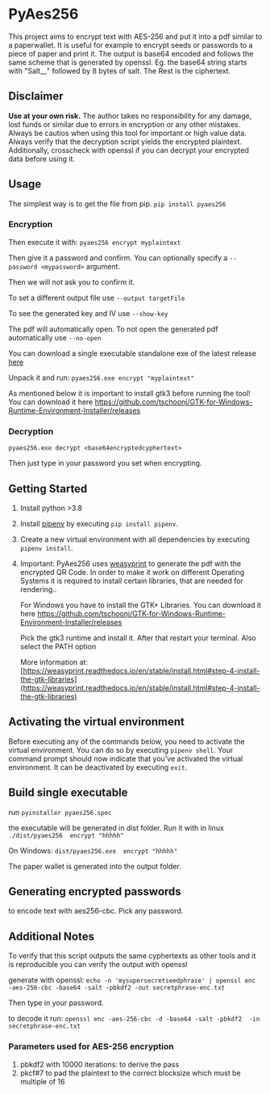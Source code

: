 # PyAes256

This project aims to encrypt text with AES-256 and put it into a pdf similar to a paperwallet.
It is useful for example to encrypt seeds or passwords to a piece of paper and print it.
The output is base64 encoded and follows the same scheme that is generated by openssl.
Eg. the base64 string starts with "Salt__" followed by 8 bytes of salt. The Rest is the ciphertext.

## Disclaimer

<b>Use at your own risk.</b> The author takes no responsibility for any damage, lost funds or similar due to errors in encryption or any other mistakes.
Always be cautios when using this tool for important or high value data. Always verify that the decryption script yields the encrypted plaintext.
Additionally, crosscheck with openssl if you can decrypt your encrypted data before using it. 

## Usage

The simplest way is to get the file from pip.
`pip install pyaes256`

### Encryption

Then execute it with: `pyaes256 encrypt myplaintext`

Then give it a password and confirm. You can optionally specify a 
`--password <mypassword>` argument.

Then we will not ask you to confirm it. 

To set a different output file use 
`--output targetFile`

To see the generated key and IV use
`--show-key`

The pdf will automatically open. To not open the generated pdf automatically use 
`--no-open`

You can download a single executable standalone exe of the latest release [here](https://github.com/The-Crocop/pyaes256/releases)

Unpack it and run:
`pyaes256.exe encrypt "myplaintext"`

As mentioned below it is important to install gtk3 before running the tool!
You can download it here https://github.com/tschoonj/GTK-for-Windows-Runtime-Environment-Installer/releases

### Decryption

`pyaes256.exe decrypt <base64encryptedcyphertext>`

Then just type in your password you set when encrypting.


## Getting Started
1. Install python >3.8
1. Install [pipenv](https://pypi.python.org/pypi/pipenv) by executing `pip install pipenv`.
1. Create a new virtual environment with all dependencies by executing `pipenv install`.
1. Important: PyAes256 uses [weasyprint](https://github.com/Kozea/WeasyPrint) to generate the pdf with the encrypted QR Code.
   In order to make it work on different Operating Systems it is required  to install certain libraries, that are needed for rendering..
   
   For Windows you have to install the GTK+ Libraries.
   You can download it here https://github.com/tschoonj/GTK-for-Windows-Runtime-Environment-Installer/releases
   
   Pick the gtk3 runtime and install it. After that restart your terminal. Also select the PATH option
   
   More information at:
   [https://weasyprint.readthedocs.io/en/stable/install.html#step-4-install-the-gtk-libraries](https://weasyprint.readthedocs.io/en/stable/install.html#step-4-install-the-gtk-libraries)
   
## Activating the virtual environment
Before executing any of the commands below, you need to activate the virtual environment.
You can do so by executing `pipenv shell`.
Your command prompt should now indicate that you've activated the virtual environment.
It can be deactivated by executing `exit`.  

## Build single executable
run `pyinstaller pyaes256.spec`

the executable will be generated in dist folder.
Run it with in linux
`./dist/pyaes256  encrypt "hhhhh"`

On Windows: 
`dist/pyaes256.exe  encrypt "hhhhh"`

The paper wallet is generated into the output folder.

## Generating encrypted passwords 
to encode text with aes256-cbc. Pick any password.

## Additional Notes
To verify that this script outputs the same cyphertexts as other tools and it is reproducible you can verify the output with openssl

generate with openssl:
`echo -n 'mysupersecretseedphrase' | openssl enc  -aes-256-cbc -base64 -salt -pbkdf2 -out secretphrase-enc.txt`

Then type in your password.

to decode it run: 
`openssl enc -aes-256-cbc -d -base64 -salt -pbkdf2  -in secretphrase-enc.txt`

### Parameters used for AES-256 encryption

1. pbkdf2 with 10000 iterations: to derive the pass
1. pkcf#7 to pad the plaintext to the correct blocksize which must be multiple of 16
